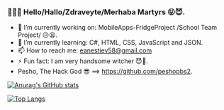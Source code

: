 ### 👋🇧🇬 Hello/Hallo/Zdraveyte/Merhaba Мartyrs 😝😈.
- 🔭 I’m currently working on: MobileApps-FridgeProject /School Team Project/ 😖😫.
- 🌱 I’m currently learning: C#, HTML, CSS, JavaScript and JSON.
- 📫 How to reach me: eanestiev58@gmail.com
- ⚡ Fun fact: I am very handsome witcher 😈🔮. 
- Pesho, The Hack God 😎 ==> https://github.com/peshopbs2.

[![Anurag's GitHub stats](https://github-readme-stats.vercel.app/api?username=TsarEmil-I&theme=onedark)](https://github.com/anuraghazra/github-readme-stats)

[![Top Langs](https://github-readme-stats.vercel.app/api/top-langs/?username=TsarEmil-I&langs_count=10&theme=onedark)](https://github.com/anuraghazra/github-readme-stats)


<!--
**TsarEmil-I/TsarEmil-I** is a ✨ _special_ ✨ repository because its `README.md` (this file) appears on your GitHub profile.

Here are some ideas to get you started:

- 🔭 I’m currently working on ScheduleProject /School Team Project/ 😖😫.
- 🌱 I’m currently learning C#, HTML, CSS, JavaScript and JSON.
- 📫 How to reach me: eanestiev58@gmail.com
- 😄 Pronouns: he/him
- ⚡ Fun fact: I am very handsome witcher 😈. 
- Pesho is Hack God 😎.
--> 
